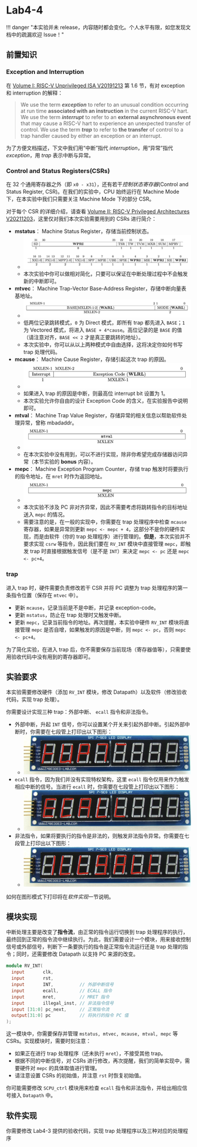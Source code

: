 # Lab4-4

!!! danger "本实验并未 release，内容随时都会变化。个人水平有限，如您发现文档中的疏漏欢迎 Issue！"

## 前置知识

### Exception and Interruption

在 [Volume I: RISC-V Unprivileged ISA V20191213](./attachment/riscv-spec-20191213.pdf) 第 1.6 节，有对 exception 和 interruption 的解释：

> We use the term ***exception*** to refer to an unusual condition occurring at run time **associated with
an instruction** in the current RISC-V hart. We use the term ***interrupt*** to refer to an **external
asynchronous event** that may cause a RISC-V hart to experience an unexpected transfer of control.
We use the term ***trap*** to refer to **the transfer** of control to a trap handler caused by either an
exception or an interrupt.

为了方便文档描述，下文中我们用“中断”指代 *interruption*，用“异常”指代 *exception*，用 *trap* 表示中断与异常。

### Control and Status Registers(CSRs)

在 32 个通用寄存器之外（即 `x0 - x31`），还有若干*控制状态寄存器*(Control and Status Register, CSR)。在我们的实验中，CPU 始终运行在 Machine Mode 下，在本实验中我们只需要关注 Machine Mode 下的部分 CSR。

对于每个 CSR 的详细介绍，请查看 [Volume II: RISC-V Privileged Architectures V20211203](./attachment/riscv-privileged-20211203.pdf)，这里仅对我们本次实验需要用到的 CSRs 进行简介：


* **mstatus**： Machine Status Register，存储当前控制状态。
    * ![](./pic/mstatus.png)
    * 本次实验中你可以做相对简化，只要可以保证在中断处理过程中不会触发新的中断即可。
* **mtvec**： Machine Trap-Vector Base-Address Register，存储中断向量表基地址。
    * ![](./pic/mtvec.png)
    * 低两位记录跳转模式，`0` 为 Direct 模式，即所有 trap 都先进入 `BASE`；`1` 为 Vectored 模式，将进入 `BASE + 4*cause`。高位记录的是 `BASE` 的值（请注意对齐，`BASE << 2` 才是真正要跳转的地址）。
    * 本次实验中，你可以从以上两种模式中自由选择，这将决定你如何书写 trap 处理代码。
* **mcause**： Machine Cause Register，存储引起这次 trap 的原因。
    * ![](./pic/mcause.png)
    * 如果进入 trap 的原因是中断，则最高位 interrupt bit 设置为 1。
    * 本次实验允许你自由的设计 Exception Code 的含义，在实验报告中说明即可。
* **mtval**： Machine Trap Value Register，存储异常的相关信息以帮助软件处理异常，曾称 mbadaddr。
    * ![](./pic/mtval.png)
    * 在本次实验中没有用到，可以不进行实现，除非你希望完成存储器访问异常（本节实验的 **bonus** 内容）。
* **mepc**： Machine Exception Program Counter，存储 trap 触发时将要执行的指令地址，在 `mret` 时作为返回地址。
    * ![](./pic/mepc.png)
    * 本次实验不涉及 PC 非对齐异常，因此不需要考虑将跳转指令的目标地址送入 `mepc` 的情况。
    * 需要注意的是，在一般的实现中，你需要在 trap 处理程序中检查 `mcause` 寄存器，如果是异常则更新 `mepc <- mepc + 4`，这部分不是你的硬件实现，而是由软件（你的 trap 处理程序）进行管理的。**但是**，本次实验并不要求实现 `csrw` 等指令，因此我们要在 `RV_INT` 模块中直接管理 `mepc`，即触发 trap 时直接根据触发信号（是不是 `INT`）来决定 `mepc <- pc` 还是 `mepc <- pc+4`。

### trap

进入 trap 时，硬件需要负责修改若干 CSR 并将 PC 调整为 trap 处理程序的第一条指令位置（保存在 `mtvec` 中）。

* 更新 `mcause`，记录当前是不是中断，并记录 exception-code。
* 更新 `mstatus`，防止在 trap 处理时又触发中断。
* 更新 `mepc`，记录当前指令的地址。再次提醒，本实验中硬件 `RV_INT` 模块将直接管理 `mepc` 是否自增，如果触发的原因是中断，则 `mepc <- pc`，否则 `mepc <- pc+4`。

为了简化实验，在进入 trap 后，你不需要保存当前现场（寄存器值等），只需要使用验收代码中没有用到的寄存器即可。

## 实验要求

本实验需要修改硬件（添加 `RV_INT` 模块，修改 Datapath）以及软件（修改验收代码，实现 trap 处理）。

你需要设计实现三种 trap：外部中断、 `ecall` 指令和非法指令。

* 外部中断，升起 `INT` 信号，你可以设置某个开关来引起外部中断。引起外部中断时，你需要在七段管上打印出以下图形：
    * ![](./pic/int_seg.png)
* `ecall` 指令，因为我们并没有实现特权架构，这里 `ecall` 指令仅用来作为触发相应中断的信号。当进行 `ecall` 时，你需要在七段管上打印出以下图形：
    * ![](./pic/ecall_seg.png)
* 非法指令，如果将要执行的指令是非法的，则触发非法指令异常。你需要在七段管上打印出以下图形：
    * ![](./pic/ill_seg.png)

如何在图形模式下打印将在*软件实现*一节说明。

## 模块实现

中断处理主要是改变了**指令流**，由正常的指令运行切换到 trap 处理程序的执行，最终回到正常的指令流中继续执行。为此，我们需要设计一个模块，用来接收控制信号或外部信号，判断下一条要执行的指令是正常指令流运行还是 trap 处理的指令；同时，还需要修改 Datapath 以支持 PC 来源的改变。

```verilog title="RV_INT.v" linenums="1"
module RV_INT(
  input       clk,
  input       rst,
  input       INT,          // 外部中断信号
  input       ecall,        // ECALL 指令
  input       mret,         // MRET 指令
  input       illegal_inst, // 非法指令信号
  input [31:0] pc_next,     // 正常指令流
  output[31:0] pc           // 将执行的指令 PC 值
);
```

这一模块中，你需要保存并管理 `mstatus, mtvec, mcause, mtval, mepc` 等 CSRs。实现模块时，需要时刻注意：

* 如果正在进行 trap 处理程序（还未执行 `mret`），不接受其他 trap。
* 根据不同的中断信号，对 CSRs 进行修改，再次提醒，我们的简单实现中，需要硬件对 `mepc` 的具体取值进行管理。
* 请注意设置 CSRs 的初始值，并注意 `rst` 时恢复初始值。

你可能需要修改 `SCPU_ctrl` 模块用来检查 `ecall` 指令和非法指令，并给出相应信号接入 `Datapath` 中。

## 软件实现

你需要修改 Lab4-3 提供的验收代码，实现 trap 处理程序以及三种对应的处理程序